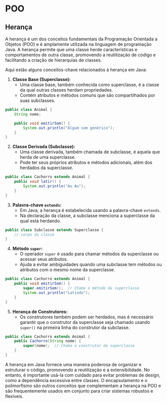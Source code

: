 # POO

## Herança

A herança é um dos conceitos fundamentais da Programação Orientada a Objetos (POO) e é amplamente utilizada na linguagem de programação Java. A herança permite que uma classe herde características e comportamentos de outra classe, promovendo a reutilização de código e facilitando a criação de hierarquias de classes.

Aqui estão alguns conceitos-chave relacionados à herança em Java:

1. **Classe Base (Superclasse):**
   - Uma classe base, também conhecida como superclasse, é a classe da qual outras classes herdam propriedades.
   - Contém atributos e métodos comuns que são compartilhados por suas subclasses.

```java
public class Animal {
    String nome;

    public void emitirSom() {
        System.out.println("Algum som genérico");
    }
}
```

2. **Classe Derivada (Subclasse):**
   - Uma classe derivada, também chamada de subclasse, é aquela que herda de uma superclasse.
   - Pode ter seus próprios atributos e métodos adicionais, além dos herdados da superclasse.

```java
public class Cachorro extends Animal {
    public void latir() {
        System.out.println("Au Au");
    }
}
```

3. **Palavra-chave `extends`:**
   - Em Java, a herança é estabelecida usando a palavra-chave `extends`.
   - Na declaração da classe, a subclasse menciona a superclasse da qual está herdando.

```java
public class Subclasse extends Superclasse {
    // corpo da classe
}
```

4. **Método `super`:**
   - O operador `super` é usado para chamar métodos da superclasse ou acessar seus atributos.
   - Ajuda a evitar ambiguidades quando uma subclasse tem métodos ou atributos com o mesmo nome da superclasse.

```java
public class Cachorro extends Animal {
    public void emitirSom() {
        super.emitirSom();  // Chama o método da superclasse
        System.out.println("Latindo");
    }
}
```

5. **Herança de Construtores:**
   - Os construtores também podem ser herdados, mas é necessário garantir que o construtor da superclasse seja chamado usando `super()` na primeira linha do construtor da subclasse.

```java
public class Cachorro extends Animal {
    public Cachorro(String nome) {
        super(nome);  // Chama o construtor da superclasse
    }
}
```

A herança em Java fornece uma maneira poderosa de organizar e estruturar o código, promovendo a reutilização e a extensibilidade. No entanto, é importante usá-la com cuidado para evitar problemas de design, como a dependência excessiva entre classes. O encapsulamento e o polimorfismo são outros conceitos que complementam a herança na POO e são frequentemente usados em conjunto para criar sistemas robustos e flexíveis.
